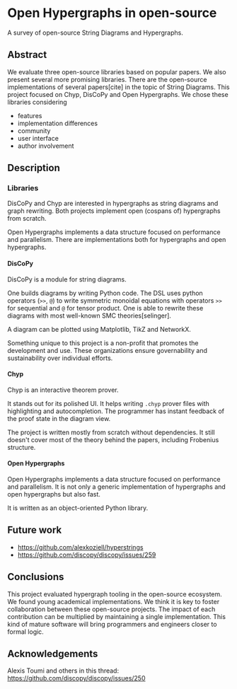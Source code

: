 # Open Hypergraphs in open-source
A survey of open-source String Diagrams and Hypergraphs.

## Abstract
We evaluate three open-source libraries based on popular papers. We also present several more promising libraries.
There are the open-source implementations of several papers[cite] in the topic of String Diagrams. This project focused on Chyp, DisCoPy and Open Hypergraphs. We chose these libraries considering
* features
* implementation differences
* community
* user interface
* author involvement

## Description

### Libraries

DisCoPy and Chyp are interested in hypergraphs as string diagrams and graph rewriting. Both projects implement open (cospans of) hypergraphs from scratch.

Open Hypergraphs implements a data structure focused on performance and parallelism. There are implementations both for hypergraphs and open hypergraphs.

#### DisCoPy

DisCoPy is a module for string diagrams.

One builds diagrams by writing Python code. The DSL uses python operators (`>>`, `@`) to write symmetric monoidal equations with operators `>>` for sequential and `@` for tensor product. One is able to rewrite these diagrams with most well-known SMC theories[selinger].

A diagram can be plotted using Matplotlib, TikZ and NetworkX.

Something unique to this project is a non-profit that promotes the development and use. These organizations ensure governability and sustainability over individual efforts.

#### Chyp

Chyp is an interactive theorem prover.

It stands out for its polished UI. It helps writing `.chyp` prover files with highlighting and autocompletion. The programmer has instant feedback of the proof state in the diagram view.

The project is written mostly from scratch without dependencies. It still doesn't cover most of the theory behind the papers, including Frobenius structure.

#### Open Hypergraphs

Open Hypergraphs implements a data structure focused on performance and parallelism. It is not only a generic implementation of hypergraphs and open hypergraphs but also fast.

It is written as an object-oriented Python library.

## Future work
* https://github.com/alexkoziell/hyperstrings
* https://github.com/discopy/discopy/issues/259


## Conclusions
This project evaluated hypergraph tooling in the open-source ecosystem. We found young academical implementations. We think it is key to foster collaboration between these open-source projects. The impact of each contribution can be multiplied by maintaining a single implementation. This kind of mature software will bring programmers and engineers closer to formal logic.

## Acknowledgements
Alexis Toumi and others in this thread: https://github.com/discopy/discopy/issues/250
